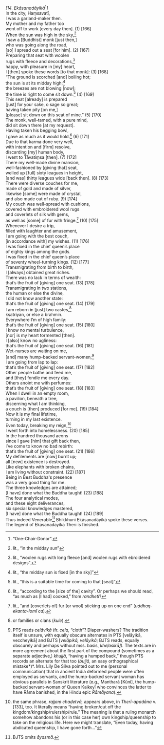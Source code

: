 *\[14. Ekāsanadāyikā*[^1]*\]*  
In the city, Haṃsavatī,  
I was a garland-maker then.  
My mother and my father too  
went off to work \[every day then\]. (1) \[166\]  
When the sun was high in the sky,[^2]  
I saw a \[Buddhist\] monk \[just then,\]  
who was going along the road,  
\[so\] I spread out a seat \[for him\]. (2) \[167\]  
Preparing that seat with woolen  
rugs with fleece and decorations,[^3]  
happy, with pleasure in \[my\] heart,  
I \[then\] spoke these words \[to that monk\]: (3) \[168\]  
“The ground is scorched \[and\] boiling hot;  
the sun is at its midday high;[^4]  
the breezes are not blowing \[now\];  
the time is right to come sit down.[^5] (4) \[169\]  
This seat \[already\] is prepared  
\[just\] for your sake, o sage so great;  
having taken pity \[on me,\]  
\[please\] sit down on this seat of mine.” (5) \[170\]  
The monk, well-tamed, with a pure mind,  
did sit down there \[at my request\].  
Having taken his begging bowl,  
I gave as much as it would hold.[^6] (6) \[171\]  
Due to that karma done very well,  
with intention and \[firm\] resolve,  
discarding \[my\] human body,  
I went to Tāvatiṃsa \[then\]. (7) \[172\]  
There my well-made divine mansion,  
well-fashioned by \[giving that\] seat,  
welled up \[full\] sixty leagues in height,  
\[and was\] thirty leagues wide \[back then\]. (8) \[173\]  
There were diverse couches for me,  
made of gold and made of silver,  
likewise \[some\] were made of crystal,  
and also made out of ruby. (9) \[174\]  
My couch was well-spread with cushions,  
covered with embroidered wool rugs  
and coverlets of silk with gems,  
as well as \[some\] of fur with fringe.[^7] (10) \[175\]  
Whenever I desire a trip,  
filled with laughter and amusement,  
I am going with the best couch,  
\[in accordance with\] my wishes. (11) \[176\]  
I was fixed in the chief queen’s place  
of eighty kings among the gods.  
I was fixed in the chief queen’s place  
of seventy wheel-turning kings. (12) \[177\]  
Transmigrating from birth to birth,  
I \[always\] obtained great riches.  
There was no lack in terms of wealth:  
that’s the fruit of \[giving\] one seat. (13) \[178\]  
Transmigrating in two stations,  
the human or else the divine,  
I did not know another state:  
that’s the fruit of \[giving\] one seat. (14) \[179\]  
I am reborn in \[just\] two castes,[^8]  
kṣatriyan, or else a brahmin.  
Everywhere I’m of high family:  
that’s the fruit of \[giving\] one seat. (15) \[180\]  
I know no mental turbulence,  
\[nor\] is my heart tormented \[then\].  
I \[also\] know no ugliness:  
that’s the fruit of \[giving\] one seat. (16) \[181\]  
Wet-nurses are waiting on me,  
\[and\] many hump-backed servant-women;[^9]  
I am going from lap to lap:  
that’s the fruit of \[giving\] one seat. (17) \[182\]  
Other people bathe and feed me,  
and \[they\] fondle me every day.  
Others anoint me with perfumes:  
that’s the fruit of \[giving\] one seat. (18) \[183\]  
When I dwell in an empty room,  
a pavilion, beneath a tree,  
discerning what I am thinking,  
a couch is \[then\] produced \[for me\]. (19) \[184\]  
Now it is my final lifetime,  
turning in my last existence.  
Even today, breaking my reign,[^10]  
I went forth into homelessness. (20) \[185\]  
In the hundred thousand aeons  
since I gave \[him\] that gift back then,  
I’ve come to know no bad rebirth:  
that’s the fruit of \[giving\] one seat. (21) \[186\]  
My defilements are \[now\] burnt up;  
all \[new\] existence is destroyed.  
Like elephants with broken chains,  
I am living without constraint. (22) \[187\]  
Being in Best Buddha's presence  
was a very good thing for me.  
The three knowledges are attained;  
\[I have\] done what the Buddha taught! (23) \[188\]  
The four analytical modes,  
and these eight deliverances,  
six special knowledges mastered,  
\[I have\] done what the Buddha taught! (24) \[189\]  
Thus indeed Venerable[^11] Bhikkhunī Ekāsanadāyikā spoke these verses.  
The legend of Ekāsanadāyikā Therī is finished.  
[^1]: “One-Chair-Donor”.  
[^2]: lit., “in the midday sun”  
[^3]: lit., “woolen rugs with long fleece \[and\] woolen rugs with
    ebroidered designs”.  
[^4]: lit., “the midday sun is fixed \[in the sky\]”  
[^5]: lit., “this is a suitable time for coming to that \[seat\]”  
[^6]: lit., “according to the \[size of the\] cavity”. Or perhaps we
    should read, “as much as \[I had\] cooked,” from *randheti*?  
[^7]: lit., “and \[coverlets of\] fur \[or wool\] sticking up on one
    end” (*uddhaŋ-ekanta-lomī ca*).  
[^8]: or families or clans (*kule*).  
[^9]: PTS reads *celāvikā* (fr. *cela,* “cloth”? Diaper-washers? The
    tradition itself is unsure, with equally obscure alternates in PTS
    \[velāyikā, veccheyikā\] and BJTS \[*velāpikā, velāyikā*; BJTS
    reads, equally obscurely and perhaps without mss. basis,
    *kheḷasikā\]).* The texts are in more agreement about the first part
    of the compound (sometimes as a separate adjective,) *khujjā*,
    “having a humped back,” though PTS records an alternate for that too
    (*bujjā*, an easy orthographical mistake*)*. Mrs. Lily De Silva
    pointed out to me (personal communication) that in ancient India
    deformed people were often employed as servants, and the hump-backed
    servant woman has obvious parallels in Sanskrit literature (e.g.,
    Mantharā \[Kūnī\], the hump-backed servant-woman of Queen Kaikeyī
    who convinces the latter to have Rāma banished, in the Hindu epic
    *Rāmāyana*).  
[^10]: the same phrase, *rajjaṃ chaḍetvā,* appears above, in
    *Therī-apadāna* v. \[133\], too. It literally means “having
    broken/cut off the kingdom/kingship/rulership/rule.” The meaning is
    that a ruling monarch somehow abandons his (or in this case her) own
    kingship/queenship to take on the religious life. Here we might
    translate, “Even today, having abdicated queenship, I have gone
    forth...”  
[^11]: BJTS omits *āyasmā.*
